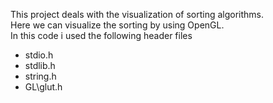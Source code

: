 This project deals with the visualization of sorting algorithms.  
Here we can visualize the sorting by using OpenGL.  
In this code i used the following header files 
* stdio.h
* stdlib.h
* string.h
* GL\glut.h
